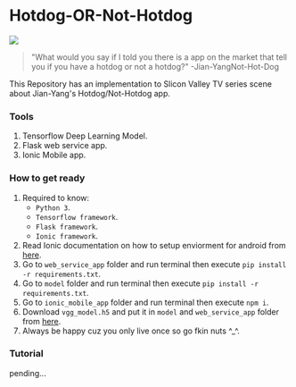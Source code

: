 # Hotdog-OR-Not-Hotdog

[![](https://miro.medium.com/max/650/1*ubJ-RF8CKGvjckDEICsxsQ.png)](https://www.youtube.com/watch?v=pqTntG1RXSY&feature=youtu.be)

> "What would you say if I told you there is a app on the market that tell you if you have a hotdog or not a hotdog?"  -Jian-YangNot-Hot-Dog

This Repository has an implementation to Slicon Valley TV series scene about Jian-Yang's Hotdog/Not-Hotdog app.





### Tools
1. Tensorflow Deep Learning Model.
2. Flask web service app.
3. Ionic Mobile app.




### How to get ready
1. Required to know:
	- `Python 3`.
	- `Tensorflow framework`.
	- `Flask framework`.
	- `Ionic framework`.
2. Read Ionic documentation on how to setup enviorment for android from [here](https://ionicframework.com/docs/developing/android).
3. Go to `web_service_app` folder and run terminal then execute `pip install -r requirements.txt`.
4. Go to `model` folder and run terminal then execute `pip install -r requirements.txt`.
5. Go to `ionic_mobile_app` folder and run terminal then execute `npm i`.
6. Download `vgg_model.h5` and put it in `model` and `web_service_app` folder from [here]().
7. Always be happy cuz you only live once so go fkin nuts ^_^.


### Tutorial
pending...